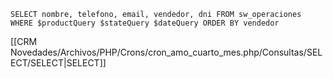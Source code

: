 `SELECT nombre, telefono, email, vendedor, dni FROM sw_operaciones WHERE $productQuery $stateQuery $dateQuery ORDER BY vendedor`

[[CRM Novedades/Archivos/PHP/Crons/cron_amo_cuarto_mes.php/Consultas/SELECT/SELECT|SELECT]]